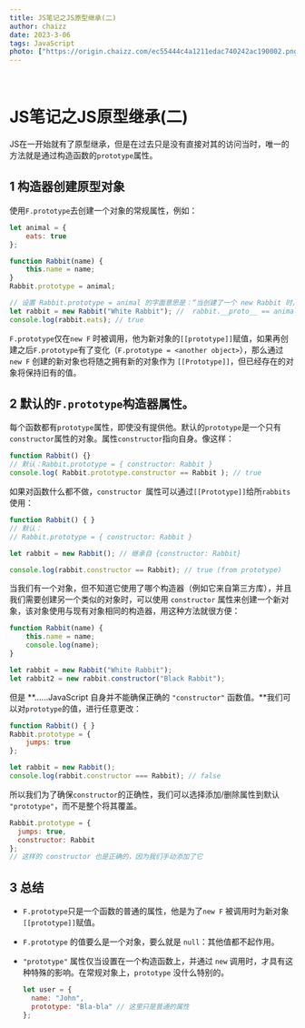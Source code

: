 ```yaml
---
title: JS笔记之JS原型继承(二)
author: chaizz
date: 2023-3-06
tags: JavaScript
photo: ["https://origin.chaizz.com/ec55444c4a1211edac740242ac190002.png"]
---
```


​         

<!--more-->

# JS笔记之JS原型继承(二)

JS在一开始就有了原型继承，但是在过去只是没有直接对其的访问当时，唯一的方法就是通过构造函数的`prototype`属性。



## 1 构造器创建原型对象

使用`F.prototype`去创建一个对象的常规属性，例如：

```js
let animal = {
    eats: true
};

function Rabbit(name) {
    this.name = name;
}
Rabbit.prototype = animal;

// 设置 Rabbit.prototype = animal 的字面意思是：“当创建了一个 new Rabbit 时，把它的 [[Prototype]] 赋值为 animal”。
let rabbit = new Rabbit("White Rabbit"); //  rabbit.__proto__ == animal
console.log(rabbit.eats); // true
```

`F.prototype`仅在`new F` 时被调用，他为新对象的`[[prototype]]`赋值，如果再创建之后`F.prototype`有了变化（`F.prototype = <another object>`），那么通过 `new F` 创建的新对象也将随之拥有新的对象作为 `[[Prototype]]`，但已经存在的对象将保持旧有的值。



## 2 默认的`F.prototype`构造器属性。

每个函数都有`prototype`属性，即使没有提供他。默认的`prototype`是一个只有`constructor`属性的对象。属性`constructor`指向自身。像这样：

```js
function Rabbit() {}
// 默认：Rabbit.prototype = { constructor: Rabbit }
console.log( Rabbit.prototype.constructor == Rabbit ); // true
```

如果对函数什么都不做，`constructor `属性可以通过`[[Prototype]]`给所`rabbits `使用：

```js
function Rabbit() { }
// 默认：
// Rabbit.prototype = { constructor: Rabbit }

let rabbit = new Rabbit(); // 继承自 {constructor: Rabbit}

console.log(rabbit.constructor == Rabbit); // true (from prototype)
```



当我们有一个对象，但不知道它使用了哪个构造器（例如它来自第三方库），并且我们需要创建另一个类似的对象时，可以使用 `constructor` 属性来创建一个新对象，该对象使用与现有对象相同的构造器，用这种方法就很方便：

```js
function Rabbit(name) {
    this.name = name;
    console.log(name);
}

let rabbit = new Rabbit("White Rabbit");
let rabbit2 = new rabbit.constructor("Black Rabbit");
```



但是 **……JavaScript 自身并不能确保正确的 `"constructor"` 函数值。**我们可以对`prototype`的值，进行任意更改：

```js
function Rabbit() { }
Rabbit.prototype = {
    jumps: true
};

let rabbit = new Rabbit();
console.log(rabbit.constructor === Rabbit); // false
```



所以我们为了确保`constructor`的正确性，我们可以选择添加/删除属性到默认 `"prototype"`，而不是整个将其覆盖。

```js
Rabbit.prototype = {
  jumps: true,
  constructor: Rabbit
};
// 这样的 constructor 也是正确的，因为我们手动添加了它
```



## 3 总结

- `F.prototype`只是一个函数的普通的属性，他是为了`new F` 被调用时为新对象`[[prototype]]`赋值。

- `F.prototype` 的值要么是一个对象，要么就是 `null`：其他值都不起作用。

- `"prototype"` 属性仅当设置在一个构造函数上，并通过 `new` 调用时，才具有这种特殊的影响。在常规对象上，`prototype` 没什么特别的。

  ```js
  let user = {
    name: "John",
    prototype: "Bla-bla" // 这里只是普通的属性
  };
  ```

  

